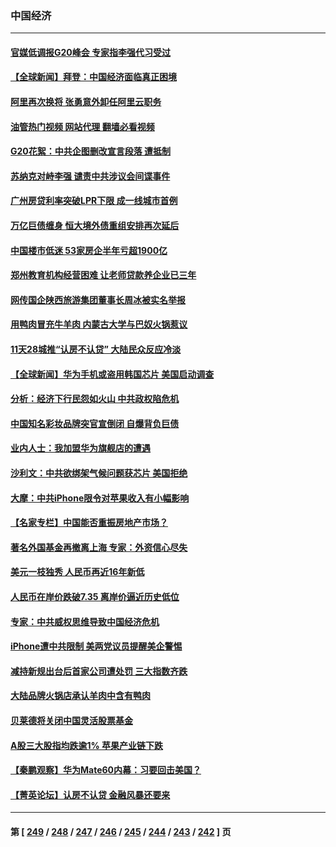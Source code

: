 ### 中国经济
---
#### [官媒低调报G20峰会 专家指李强代习受过](../../pages/ncid283/n14071356.md?09112045) 
#### [【全球新闻】拜登：中国经济面临真正困境](../../pages/ncid283/n14071393.md?09112045) 
#### [阿里再次换将 张勇意外卸任阿里云职务](../../pages/ncid283/n14070969.md?09112045) 
#### [油管热门视频 网站代理 翻墙必看视频](http://138.2.39.72:81/youtube.html?epic-marker?09112045)
#### [G20花絮：中共企图删改宣言段落 遭抵制](../../pages/ncid283/n14070960.md?09112045) 
#### [苏纳克对峙李强 谴责中共涉议会间谍事件](../../pages/ncid283/n14070806.md?09112045) 
#### [广州房贷利率突破LPR下限 成一线城市首例](../../pages/ncid283/n14070668.md?09112045) 
#### [万亿巨债缠身 恒大境外债重组安排再次延后](../../pages/ncid283/n14070606.md?09112045) 
#### [中国楼市低迷 53家房企半年亏超1900亿](../../pages/ncid283/n14070592.md?09112045) 
#### [郑州教育机构经营困难 让老师贷款养企业已三年](../../pages/ncid283/n14070582.md?09112045) 
#### [网传国企陕西旅游集团董事长周冰被实名举报](../../pages/ncid283/n14070405.md?09112045) 
#### [用鸭肉冒充牛羊肉 内蒙古大学与巴奴火锅惹议](../../pages/ncid283/n14070327.md?09112045) 
#### [11天28城推“认房不认贷” 大陆民众反应冷淡](../../pages/ncid283/n14070263.md?09112045) 
#### [【全球新闻】华为手机或盗用韩国芯片 美国启动调查](../../pages/ncid283/n14070292.md?09112045) 
#### [分析：经济下行民怨如火山 中共政权陷危机](../../pages/ncid283/n14069223.md?09112045) 
#### [中国知名彩妆品牌突官宣倒闭 自爆背负巨债](../../pages/ncid283/n14069989.md?09112045) 
#### [业内人士：我加盟华为旗舰店的遭遇](../../pages/ncid283/n14069840.md?09112045) 
#### [沙利文：中共欲绑架气候问题获芯片 美国拒绝](../../pages/ncid283/n14069966.md?09112045) 
#### [大摩：中共iPhone限令对苹果收入有小幅影响](../../pages/ncid283/n14069821.md?09112045) 
#### [【名家专栏】中国能否重振房地产市场？](../../pages/ncid283/n14068882.md?09112045) 
#### [著名外国基金再撤离上海 专家：外资信心尽失](../../pages/ncid283/n14069631.md?09112045) 
#### [美元一枝独秀 人民币再近16年新低](../../pages/ncid283/n14069691.md?09112045) 
#### [人民币在岸价跌破7.35 离岸价逼近历史低位](../../pages/ncid283/n14069538.md?09112045) 
#### [专家：中共威权思维导致中国经济危机](../../pages/ncid283/n14069520.md?09112045) 
#### [iPhone遭中共限制 美两党议员提醒美企警惕](../../pages/ncid283/n14069525.md?09112045) 
#### [减持新规出台后首家公司遭处罚 三大指数齐跌](../../pages/ncid283/n14069212.md?09112045) 
#### [大陆品牌火锅店承认羊肉中含有鸭肉](../../pages/ncid283/n14069234.md?09112045) 
#### [贝莱德将关闭中国灵活股票基金](../../pages/ncid283/n14069179.md?09112045) 
#### [A股三大股指均跌逾1% 苹果产业链下跌](../../pages/ncid283/n14069177.md?09112045) 
#### [【秦鹏观察】华为Mate60内幕：习要回击美国？](../../pages/ncid283/n14069169.md?09112045) 
#### [【菁英论坛】认房不认贷 金融风暴还要来](../../pages/ncid283/n14069145.md?09112045) 

---
#### 第 [ [249](./249.md?09112045) / [248](./248.md?09112045) / [247](./247.md?09112045) / [246](./246.md?09112045) / [245](./245.md?09112045) / [244](./244.md?09112045) / [243](./243.md?09112045) / [242](./242.md?09112045) ] 页
